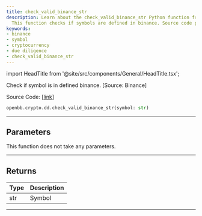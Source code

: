 ```yaml
---
title: check_valid_binance_str
description: Learn about the check_valid_binance_str Python function from OpenBB.
  This function checks if symbols are defined in binance. Source code provided.
keywords:
- binance
- symbol
- cryptocurrency
- due diligence
- check_valid_binance_str
---
```


import HeadTitle from '@site/src/components/General/HeadTitle.tsx';

<HeadTitle title="crypto.dd.check_valid_binance_str - Reference | OpenBB SDK Docs" />

Check if symbol is in defined binance. [Source: Binance]

Source Code: [[link](https://github.com/OpenBB-finance/OpenBBTerminal/tree/main/openbb_terminal/cryptocurrency/due_diligence/binance_model.py#L101)]

```python wordwrap
openbb.crypto.dd.check_valid_binance_str(symbol: str)
```

---

## Parameters

This function does not take any parameters.

---

## Returns

| Type | Description |
| ---- | ----------- |
| str | Symbol |
---

